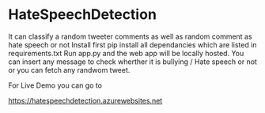 # HateSpeechDetection
It can classify a random tweeter comments as well as random comment as hate speech or not
Install first pip install all dependancies which are listed in requirements.txt
Run app.py and the web app will be locally hosted.
You can insert any message to check wherther it is bullying / Hate speech or not or you can fetch any randwom tweet. 


For Live Demo you can go to 

https://hatespeechdetection.azurewebsites.net
